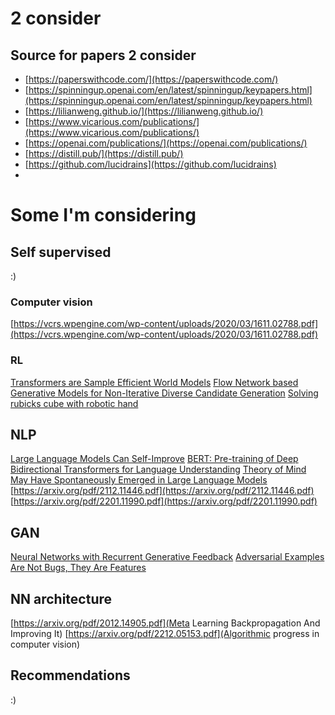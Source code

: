 # 2 consider

## Source for papers 2 consider
- [https://paperswithcode.com/](https://paperswithcode.com/)
- [https://spinningup.openai.com/en/latest/spinningup/keypapers.html](https://spinningup.openai.com/en/latest/spinningup/keypapers.html)
- [https://lilianweng.github.io/](https://lilianweng.github.io/)
- [https://www.vicarious.com/publications/](https://www.vicarious.com/publications/)
- [https://openai.com/publications/](https://openai.com/publications/)
- [https://distill.pub/](https://distill.pub/)
- [https://github.com/lucidrains](https://github.com/lucidrains)
- 
# Some I'm considering

## Self supervised 
:)

### Computer vision
[https://vcrs.wpengine.com/wp-content/uploads/2020/03/1611.02788.pdf](https://vcrs.wpengine.com/wp-content/uploads/2020/03/1611.02788.pdf)

### RL 
[Transformers are Sample Efficient World Models](https://arxiv.org/pdf/2209.00588.pdf)
[Flow Network based Generative Models for Non-Iterative Diverse Candidate Generation](https://arxiv.org/pdf/2106.04399.pdf)
[Solving rubicks cube with robotic hand](https://arxiv.org/pdf/1910.07113.pdf)

## NLP 
[Large Language Models Can Self-Improve](https://arxiv.org/pdf/2210.11610.pdf)
[BERT: Pre-training of Deep Bidirectional Transformers for Language Understanding](https://arxiv.org/pdf/1810.04805.pdf)
[Theory of Mind May Have Spontaneously Emerged in Large Language Models](https://arxiv.org/pdf/2302.02083.pdf)
[https://arxiv.org/pdf/2112.11446.pdf](https://arxiv.org/pdf/2112.11446.pdf)
[https://arxiv.org/pdf/2201.11990.pdf](https://arxiv.org/pdf/2201.11990.pdf)

## GAN
[Neural Networks with Recurrent Generative Feedback](https://arxiv.org/pdf/2007.09200.pdf)
[Adversarial Examples Are Not Bugs, They Are Features](https://arxiv.org/pdf/1905.02175.pdf)

## NN architecture
[https://arxiv.org/pdf/2012.14905.pdf](Meta Learning Backpropagation And Improving It)
[https://arxiv.org/pdf/2212.05153.pdf](Algorithmic progress in computer vision)

## Recommendations
:)
